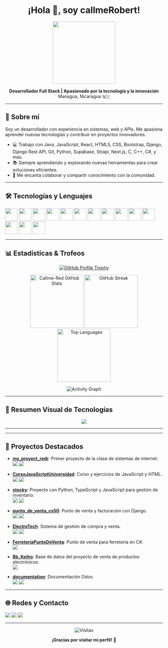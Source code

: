 <!-- Banner principal -->
<h1 align="center">¡Hola 👋, soy callmeRobert!</h1>
<p align="center">
  <img src="https://media.giphy.com/media/v1.Y2lkPTc5MGI3NjExN2I4YzdiMWQ1M2MwYmQ3NzA2NzE4ZDI5ZDViM2UwN2QwODdkNDEzMyZjdD1n/dzaUX7CAG0Ihi/giphy.gif" width="200"/>
</p>

<p align="center">
  <b>Desarrollador Full Stack | Apasionado por la tecnología y la innovación</b><br>
  Managua, Nicaragua 🇳🇮
</p>

---

## 🚀 Sobre mí

Soy un desarrollador con experiencia en sistemas, web y APIs. Me apasiona aprender nuevas tecnologías y contribuir en proyectos innovadores.
- 💻 Trabajo con Java, JavaScript, React, HTML5, CSS, Bootstrap, Django, Django Rest API, Git, Python, Supabase, Strapi, Next.js, C, C++, C#, y más.
- 📚 Siempre aprendiendo y explorando nuevas herramientas para crear soluciones eficientes.
- 🤝 Me encanta colaborar y compartir conocimiento con la comunidad.

---

## 🛠️ Tecnologías y Lenguajes

<p>
  <img src="https://cdn.jsdelivr.net/gh/devicons/devicon/icons/java/java-original.svg" width="40" />
  <img src="https://cdn.jsdelivr.net/gh/devicons/devicon/icons/javascript/javascript-original.svg" width="40"/>
  <img src="https://cdn.jsdelivr.net/gh/devicons/devicon/icons/react/react-original.svg" width="40"/>
  <img src="https://cdn.jsdelivr.net/gh/devicons/devicon/icons/html5/html5-original.svg" width="40"/>
  <img src="https://cdn.jsdelivr.net/gh/devicons/devicon/icons/css3/css3-original.svg" width="40"/>
  <img src="https://cdn.jsdelivr.net/gh/devicons/devicon/icons/bootstrap/bootstrap-original.svg" width="40"/>
  <img src="https://cdn.jsdelivr.net/gh/devicons/devicon/icons/django/django-plain.svg" width="40"/>
  <img src="https://cdn.jsdelivr.net/gh/devicons/devicon/icons/python/python-original.svg" width="40"/>
  <img src="https://cdn.jsdelivr.net/gh/devicons/devicon/icons/git/git-original.svg" width="40"/>
  <img src="https://cdn.jsdelivr.net/gh/devicons/devicon/icons/typescript/typescript-original.svg" width="40"/>
  <img src="https://cdn.jsdelivr.net/gh/devicons/devicon/icons/c/c-original.svg" width="40"/>
  <img src="https://cdn.jsdelivr.net/gh/devicons/devicon/icons/cplusplus/cplusplus-original.svg" width="40"/>
  <img src="https://cdn.jsdelivr.net/gh/devicons/devicon/icons/csharp/csharp-original.svg" width="40"/>
  <img src="https://cdn.jsdelivr.net/gh/devicons/devicon/icons/nextjs/nextjs-original.svg" width="40"/>
  <!-- Puedes agregar más -->
</p>

---

## 📊 Estadísticas & Trofeos

<p align="center">
  <!-- Trofeos de perfil: https://github.com/ryo-ma/github-profile-trophy -->
  <a href="https://github.com/Callme-Red">
    <img src="https://github-profile-trophy.vercel.app/?username=Callme-Red&theme=onedark&row=1&column=7&margin-w=10&margin-h=10" alt="GitHub Profile Trophy"/>
  </a>
</p>

<p align="center">
  <!-- Estadísticas generales -->
  <img src="https://github-readme-stats.vercel.app/api?username=Callme-Red&show_icons=true&count_private=true&theme=radical&rank_icon=github" alt="Callme-Red GitHub Stats" height="170"/>
  <img src="https://github-readme-streak-stats.herokuapp.com/?user=Callme-Red&theme=radical" alt="GitHub Streak" height="170"/>
  <img src="https://github-readme-stats.vercel.app/api/top-langs/?username=Callme-Red&layout=compact&theme=radical&langs_count=8" alt="Top Languages" height="170"/>
</p>

<p align="center">
  <img src="https://github-readme-activity-graph.vercel.app/graph?username=Callme-Red&theme=radical" alt="Activity Graph"/>
</p>

---

## 🏅 Resumen Visual de Tecnologías

<p align="center">
  <img src="https://skillicons.dev/icons?i=java,js,react,html,css,bootstrap,python,django,git,typescript,c,cpp,cs,nextjs,supabase,strapi" />
</p>

---

<!-- Puedes agregar esta sección al README donde quieras -->

---

## 🚩 Proyectos Destacados

- <b>[my_proyect_redr](https://github.com/Callme-Red/my_proyect_redr)</b>: Primer proyecto de la clase de sistemas de internet. <br>
  <img src="https://img.shields.io/badge/TypeScript-blue?logo=typescript"> <img src="https://img.shields.io/badge/JavaScript-yellow?logo=javascript">

- <b>[CursoJavaScriptUniversidad](https://github.com/Callme-Red/CursoJavaScriptUniversidad)</b>: Curso y ejercicios de JavaScript y HTML. <br>
  <img src="https://img.shields.io/badge/JavaScript-yellow?logo=javascript"> <img src="https://img.shields.io/badge/HTML5-orange?logo=html5">

- <b>[stocky](https://github.com/Callme-Red/stocky)</b>: Proyecto con Python, TypeScript y JavaScript para gestión de inventario. <br>
  <img src="https://img.shields.io/badge/Python-blue?logo=python"> <img src="https://img.shields.io/badge/TypeScript-blue?logo=typescript">

- <b>[punto_de_venta_cs50](https://github.com/Callme-Red/punto_de_venta_cs50)</b>: Punto de venta y facturación con Django. <br>
  <img src="https://img.shields.io/badge/Python-blue?logo=python"> <img src="https://img.shields.io/badge/Django-green?logo=django">

- <b>[ElectroTech](https://github.com/Callme-Red/ElectroTech)</b>: Sistema de gestión de compra y venta. <br>
  <img src="https://img.shields.io/badge/JavaScript-yellow?logo=javascript"> <img src="https://img.shields.io/badge/Python-blue?logo=python">

- <b>[FerreteriaPuntoDeVenta](https://github.com/Callme-Red/FerreteriaPuntoDeVenta)</b>: Punto de venta para ferretería en C#. <br>
  <img src="https://img.shields.io/badge/CSharp-purple?logo=csharp">

- <b>[Bb_Keilro](https://github.com/Callme-Red/Bb_Keilro)</b>: Base de datos del proyecto de venta de productos electrónicos. <br>
  <img src="https://img.shields.io/badge/TSQL-blue?logo=microsoftsqlserver">

- <b>[documentation](https://github.com/Callme-Red/documentation)</b>: Documentación Odoo. <br>
  <img src="https://img.shields.io/badge/Python-blue?logo=python"> <img src="https://img.shields.io/badge/HTML5-orange?logo=html5">

---

## 🌐 Redes y Contacto

<p>
  <a href="https://github.com/Callme-Red"><img src="https://img.shields.io/badge/GitHub-Callme--Red-black?logo=github"></a>
  <a href="https://www.linkedin.com/in/roberto-el%C3%ADas-d%C3%ADaz-r-09b795192/"><img src="https://img.shields.io/badge/LinkedIn-Roberto%20El%C3%ADas%20D%C3%ADaz%20R-blue?logo=linkedin"></a>
  <a href="mailto:robertdiruz05@gmail.com"><img src="https://img.shields.io/badge/Email-robertdiruz05@gmail.com-red?logo=gmail"></a>
</p>

---

<p align="center">
  <img src="https://visitor-badge.laobi.icu/badge?page_id=Callme-Red" alt="Visitas"/>
</p>

<p align="center"><b>¡Gracias por visitar mi perfil! 🚀</b></p>
